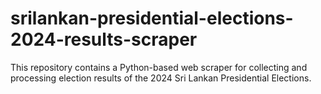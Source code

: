 # srilankan-presidential-elections-2024-results-scraper
This repository contains a Python-based web scraper for collecting and processing election results of the 2024 Sri Lankan Presidential Elections.
